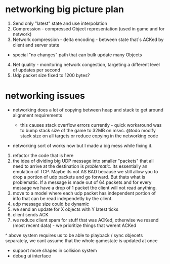 # networking big picture plan
1. Send only "latest" state and use interpolation
2. Compression - compressed Object representation (used in game and for network)
3. Network compression - delta encoding - between state that`s ACKed by client and server state
  - special "no changes" path that can bulk update many Objects
4. Net quality - monitoring network congestion, targeting a different level of updates per second
5. Udp packet size fixed to 1200 bytes?

# networking issues
- networking does a lot of copying between heap and stack to get around alignment requirements
  - this causes stack overflow errors currently - quick workaround was to bump stack size of the game to 32MB on msvc. @todo modify stack size on all targets or reduce copying in the networking code

- networking sort of works now but I made a big mess while fixing it.
1. refactor the code that is here
2. the idea of dividing big UDP message into smaller "packets" that all need to arrive at the destination is _problematic_. Its essentially an emulation of TCP. Maybe its not AS BAD because we still allow you to drop a portion of udp packets and go forward. But thats what is problematic. If a message is made out of 64 packets and for every message we have a drop of 1 packet the client will not read anything.
3. move to a model where each udp packet has independent portion of info that can be read independetly by the client.
4. udp message size could be dynamic
5. we send an update for X objects with Y latest ticks
6. client sends ACK
7. we reduce client spam for stuff that was ACKed, otherwise we resend (most recent data) - we prioritize things that werent ACKed

^ above system requires us to be able to playback / sync objecets separately, we cant assume that the whole gamestate is updated at once

- support more shapes in collision system
- debug ui interface
